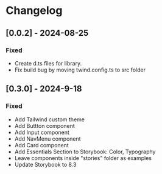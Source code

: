 # Changelog

## [0.0.2] - 2024-08-25

### Fixed

- Create d.ts files for library.
- Fix build bug by moving twind.config.ts to src folder

## [0.3.0] - 2024-9-18

### Fixed

- Add Tailwind custom theme
- Add Buttton component
- Add Input component
- Add NavMenu component
- Add Card component
- Add Essentials Section to Storybook: Color, Typography
- Leave components inside "stories" folder as examples
- Update Storybook to 8.3

